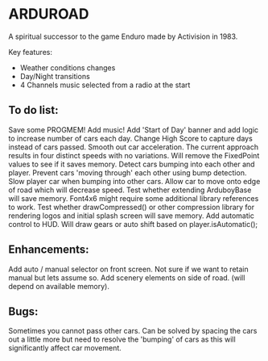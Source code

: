 # ARDUROAD

A spiritual successor to the game Enduro made by Activision in 1983.

Key features:

- Weather conditions changes
- Day/Night transitions
- 4 Channels music selected from a radio at the start


## To do list:

Save some PROGMEM!
Add music!
Add 'Start of Day' banner and add logic to increase number of cars each day.
Change High Score to capture days instead of cars passed.
Smooth out car acceleration.  The current approach results in four distinct speeds with no variations.  Will remove the FixedPoint values to see if it saves memory.
Detect cars bumping into each other and player.
Prevent cars 'moving through' each other using bump detection.
Slow player car when bumping into other cars.
Allow car to move onto edge of road which will decrease speed.
Test whether extending ArduboyBase will save memory.  Font4x6 might require some additional library references to work.
Test whether drawCompressed() or other compression library for rendering logos and initial splash screen will save memory.
Add automatic control to HUD.  Will draw gears or auto shift based on player.isAutomatic();

## Enhancements:

Add auto / manual selector on front screen.  Not sure if we want to retain manual but lets assume so.
Add scenery elements on side of road.  (will depend on available memory).

## Bugs:

Sometimes you cannot pass other cars.  Can be solved by spacing the cars out a little more but need to resolve the 'bumping' of cars as this will significantly affect car movement.


